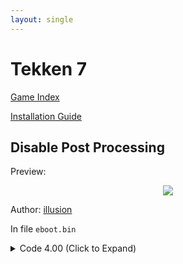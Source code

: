 ```yaml
---
layout: single
---
```


# Tekken 7

[Game Index](/patch/#ps4)

[Installation Guide](/install-instructions/)

## Disable Post Processing

Preview:
<p align="center">
<img src="https://img-assets.illusion0001.workers.dev/assets/images/patches/preview/TekkenGame/TekkenGame_PostProcess.png">
</p>

Author: [illusion](https://twitter.com/illusion0002)

In file `eboot.bin`

<details>
<summary>Code 4.00 (Click to Expand)</summary>

{% highlight yml %}
- game: "Tekken 7"
  app_ver: "04.00"
  patch_ver: "1.0"
  name: "Disable Post Processing"
  author: "illusion"
  arch: generic_orbis
  enabled: False
  patch_list:
        - [ bytes, 0x1B01EDC, "48 E9" ]
{% endhighlight %}

</details>
